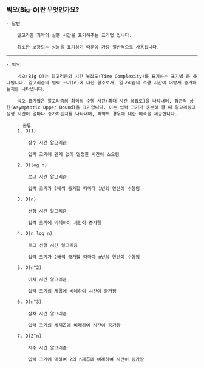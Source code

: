 ### 빅오(Big-O)란 무엇인가요?
    - 답변
        
        알고리즘 최악의 실행 시간을 표기해주는 표기법 입니다.
        
        최소한 보장되는 성능을 표기하기 때문에 가장 일반적으로 사용됩니다.
        
 ---
    - 빅오
        
        빅오(Big O)는 알고리즘의 시간 복잡도(Time Complexity)를 표기하는 표기법 중 하나입니다. 알고리즘의 입력 크기(n)에 대한 함수로서, 알고리즘의 수행 시간이 어떻게 증가하는지를 나타냅니다.
        
        빅오 표기법은 알고리즘의 최악의 수행 시간(최대 시간 복잡도)을 나타내며, 점근적 상한(Asymptotic Upper Bound)을 표기합니다. 이는 입력 크기가 충분히 클 때 알고리즘의 실행 시간이 얼마나 증가하는지를 나타내며, 최악의 경우에 대한 예측을 제공합니다.
        
        - 종류
        1. O(1)
            
            상수 시간 알고리즘
            
            입력 크기에 관계 없이 일정한 시간이 소요됨
            
        2. O(log n)
            
            로그 시간 알고리즘
            
            입력 크기가 2배씩 증가할 때마다 1번의 연산이 수행됨
            
        3. O(n)
            
            선형 시간 알고리즘
            
            입력 크기에 비례하여 시간이 증가함
            
        4. O(n log n)
            
            로그 선형 시간 알고리즘
            
            입력 크기가 2배씩 증가할 때마다 n번의 연산이 수행됨
            
        5. O(n^2)
            
            이차 시간 알고리즘
            
            입력 크기의 제곱에 비례하여 시간이 증가함
            
        6. O(n^3)
            
            삼차 시간 알고리즘
            
            입력 크기의 세제곱에 비례하여 시간이 증가함
            
        7. O(2^n)
            
            지수 시간 알고리즘
            
            입력 크기에 대하여 2의 n제곱에 비례하여 시간이 증가함
